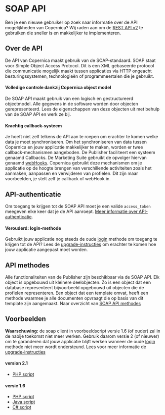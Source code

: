 # SOAP API
Ben je een nieuwe gebruiker op zoek naar informatie over de API mogelijkheden 
van Copernica? Wij raden aan om de [REST API v2](./restv2/rest-api.md "REST-API") 
te gebruiken die sneller is en makkelijker te implementeren.

## Over de API
De API van Copernica maakt gebruik van de SOAP-standaard. SOAP staat voor 
Simple Object Access Protocol. Dit is een XML gebaseerde protocol die 
communicatie mogelijk maakt tussen applicaties via HTTP ongeacht besturingssystemen, 
technologieën of programmeertalen die je gebruikt.

#### Volledige controle dankzij Copernica object model
De SOAP API maakt gebruik van een logisch en gestructureerd objectmodel. 
Alle gegevens in de software worden door objecten gerepresenteerd. Lees 
de eigenschappen van deze objecten uit met behulp van de SOAP API en werk 
ze bij. 

#### Krachtig callback-systeem
Je hoeft niet zelf telkens de API aan te roepen om erachter te komen welke 
data je moet synchroniseren. Om het synchroniseren van data tussen Copernica 
en jouw applicatie makkelijker te maken, worden er twee callback-mechanismen 
aangeboden. De Publisher faciliteert een systeem genaamd Callbacks. 
De Marketing Suite gebruikt de opvolger hiervan genaamd [webHooks](./webhooks.md).
Copernica gebruikt deze mechanismen om je applicatie op de hoogte brengen 
van verschillende activiteiten zoals het aanmaken, aanpassen en verwijderen
van profielen. Dit zijn maar voorbeelden, je stelt zelf je callback of webHook 
in.

## API-authenticatie
Om toegang te krijgen tot de SOAP API moet je een valide `access_token` meegeven
elke keer dat je de API aanroept. [Meer informatie over API-authenticatie](./soap-api-authentication.md "SOAP API-authenticatie").

#### Verouderd: login-methode
Gebruikt jouw applicatie nog steeds de oude [login](https://www.copernica.com/nl/support/apireference/login) methode
om toegang te krijgen tot de API? Lees de [upgrade-instructies](./soap-api-upgrade-login.md "Upgrade SOAP login") 
om erachter te komen hoe jouw applicatie aangepast moet worden.

## API methodes
Alle functionaliteiten van de Publisher zijn beschikbaar via de SOAP API. 
Elk object is opgebouwd uit kleinere deelobjecten. Zo is een object dat 
een database representeert bijvoorbeeld opgebouwd uit objecten die de 
profielen representeren. Een object dat een template omvat, heeft een 
methode waarmee je alle documenten opvraagt die op basis van dit template 
zijn aangemaakt. Naar overzicht van [SOAP API methodes](https://www.copernica.com/nl/support/apireference "SOAP API methodes")

## Voorbeelden
**Waarschuwing:** de soap client in voorbeeldscript versie 1.6 (of ouder) 
zal in de nabije toekomst niet meer werken. Gebruik daarom versie 2 (of nieuwer)
om te garanderen dat jouw applicatie blijft werken wanneer de oude [login](https://www.copernica.com/nl/support/apireference/login) methode
niet meer wordt ondersteund. Lees voor meer informatie de [upgrade-instructies](./soap-api-upgrade-login.md "Upgrade SOAP login")

#### version 2.1
- [PHP script](../downloads/soaptest_php_2.1.zip "SOAP API example script for PHP")

#### versie 1.6
- [PHP script](../downloads/soaptest_php_1-6.zip "SOAP API example script for PHP")
- [Java script](../downloads/soaptest_java.zip "SOAP API example script for Java")
- [C\# script](../downloads/soaptest_cs.zip "SOAP API example script for C#")
